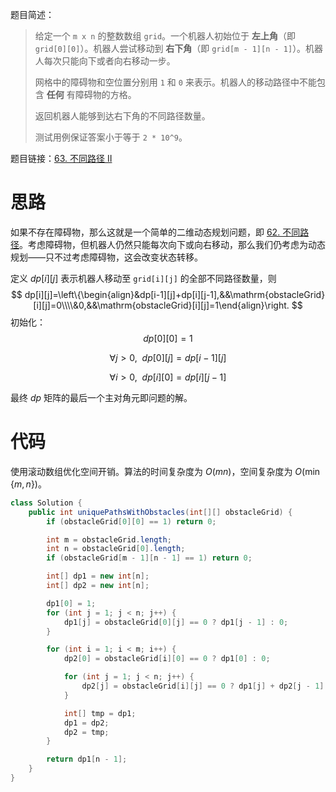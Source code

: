 题目简述：

> 给定一个 `m x n` 的整数数组 `grid`。一个机器人初始位于 **左上角**（即 `grid[0][0]`）。机器人尝试移动到 **右下角**（即 `grid[m - 1][n - 1]`）。机器人每次只能向下或者向右移动一步。
>
> 网格中的障碍物和空位置分别用 `1` 和 `0` 来表示。机器人的移动路径中不能包含 **任何** 有障碍物的方格。
>
> 返回机器人能够到达右下角的不同路径数量。
>
> 测试用例保证答案小于等于 `2 * 10^9`。

题目链接：[63. 不同路径 II](https://leetcode.cn/problems/unique-paths-ii/)

# 思路

如果不存在障碍物，那么这就是一个简单的二维动态规划问题，即 [62. 不同路径](https://leetcode.cn/problems/unique-paths/)。考虑障碍物，但机器人仍然只能每次向下或向右移动，那么我们仍考虑为动态规划——只不过考虑障碍物，这会改变状态转移。

定义 $dp[i][j]$ 表示机器人移动至 `grid[i][j]` 的全部不同路径数量，则
$$
dp[i][j]=\left\{\begin{align}&dp[i-1][j]+dp[i][j-1],&&\mathrm{obstacleGrid}[i][j]=0\\\\&0,&&\mathrm{obstacleGrid}[i][j]=1\end{align}\right.
$$
初始化：
$$
dp[0][0]=1
$$

$$
\forall j>0,\ \ dp[0][j]=dp[i-1][j]
$$

$$
\forall i>0,\ \ dp[i][0]=dp[i][j-1]
$$

最终 $dp$ 矩阵的最后一个主对角元即问题的解。

# 代码

使用滚动数组优化空间开销。算法的时间复杂度为 $O(mn)$，空间复杂度为 $O\big(\min\{m,n\}\big)$。

```java
class Solution {
    public int uniquePathsWithObstacles(int[][] obstacleGrid) {
        if (obstacleGrid[0][0] == 1) return 0;

        int m = obstacleGrid.length;
        int n = obstacleGrid[0].length;
        if (obstacleGrid[m - 1][n - 1] == 1) return 0;

        int[] dp1 = new int[n];
        int[] dp2 = new int[n];

        dp1[0] = 1;
        for (int j = 1; j < n; j++) {
            dp1[j] = obstacleGrid[0][j] == 0 ? dp1[j - 1] : 0;
        }

        for (int i = 1; i < m; i++) {
            dp2[0] = obstacleGrid[i][0] == 0 ? dp1[0] : 0;

            for (int j = 1; j < n; j++) {
                dp2[j] = obstacleGrid[i][j] == 0 ? dp1[j] + dp2[j - 1] : 0;
            }

            int[] tmp = dp1;
            dp1 = dp2;
            dp2 = tmp;
        }

        return dp1[n - 1];
    }
}
```